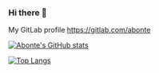 ### Hi there 👋

My GitLab profile https://gitlab.com/abonte

<!--
**abonte/abonte** is a ✨ _special_ ✨ repository because its `README.md` (this file) appears on your GitHub profile.

Here are some ideas to get you started:

- 🔭 I’m currently working on ...
- 🌱 I’m currently learning ...
- 👯 I’m looking to collaborate on ...
- 🤔 I’m looking for help with ...
- 💬 Ask me about ...
- 📫 How to reach me: ...
- 😄 Pronouns: ...
- ⚡ Fun fact: ...
-->

[![Abonte's GitHub stats](https://github-readme-stats.vercel.app/api?username=abonte)](https://github.com/abonte)

[![Top Langs](https://github-readme-stats.vercel.app/api/top-langs/?username=abonte&layout=compact)](https://github.com/abonte)
